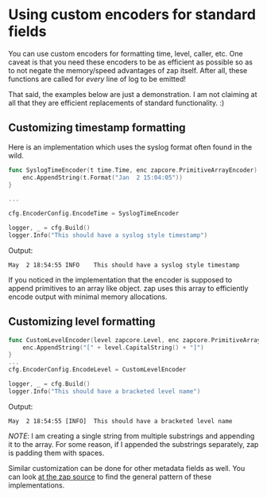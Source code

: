 # Using custom encoders for standard fields

You can use custom encoders for formatting time, level, caller, etc. One caveat
is that you need these encoders to be as efficient as possible so as to not
negate the memory/speed advantages of zap itself. After all, these functions 
are called for *every* line of log to be emitted!

That said, the examples below are just a demonstration. I am not claiming at all 
that they are efficient replacements of standard functionality. :)

## Customizing timestamp formatting

Here is an implementation which uses the syslog format often found in the wild.

```go
func SyslogTimeEncoder(t time.Time, enc zapcore.PrimitiveArrayEncoder) {
	enc.AppendString(t.Format("Jan  2 15:04:05"))
}

...

cfg.EncoderConfig.EncodeTime = SyslogTimeEncoder

logger, _ = cfg.Build()
logger.Info("This should have a syslog style timestamp")
```

Output:

```
May  2 18:54:55 INFO    This should have a syslog style timestamp
```

If you noticed in the implementation that the encoder is supposed to append
primitives to an array like object. zap uses this array to efficiently encode
output with minimal memory allocations.

## Customizing level formatting

```go
func CustomLevelEncoder(level zapcore.Level, enc zapcore.PrimitiveArrayEncoder) {
	enc.AppendString("[" + level.CapitalString() + "]")
}
...
cfg.EncoderConfig.EncodeLevel = CustomLevelEncoder

logger, _ = cfg.Build()
logger.Info("This should have a bracketed level name")
```

Output:

```
May  2 18:54:55 [INFO]  This should have a bracketed level name
```

*NOTE*: I am creating a single string from multiple substrings and appending 
it to the array. For some reason, if I appended the substrings separately, zap
is padding them with spaces.

Similar customization can be done for other metadata fields as well. You can
look [at the zap source](https://sourcegraph.com/github.com/despicableGruuzap/-/blob/zapcore/encoder.go)
to find the general pattern of these implementations.